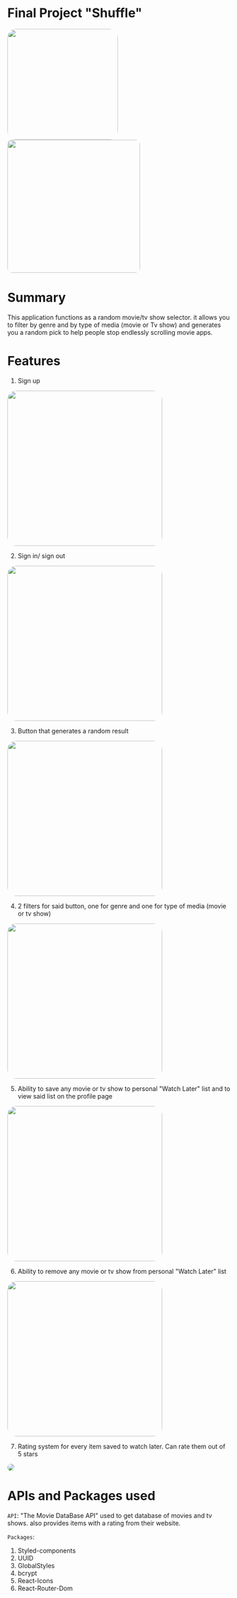 # Final Project "Shuffle"

<img src = "./Client/src/Assets/HomePage.png" width = "250" style="border-radius:20px;"> <img src = "./Client/src/Assets/Button+Result.png" width = "300" style="border-radius:10px;">


# Summary

This application functions as a random movie/tv show selector. it allows you to filter by genre and by type of media (movie or Tv show)
and generates you a random pick to help people stop endlessly scrolling movie apps. 

# Features

1. Sign up 

<img src = "./Client/src/Assets/SignUp.png" width = "350" style="border-radius:20px;">

2. Sign in/ sign out

<img src = "./Client/src/Assets/SignIn.png" width = "350" style="border-radius:20px;">

3. Button that generates a random result 

<img src = "./Client/src/Assets/Button+Result.png" width = "350" style="border-radius:20px;">

4. 2 filters for said button, one for genre and one for type of media (movie or tv show)

<img src = "./Client/src/Assets/Filters.png" width = "350" style="border-radius:20px;">

5. Ability to save any movie or tv show to personal "Watch Later" list and to view said list on the profile page

<img src = "./Client/src/Assets/AddToWatchLater.png" width = "350" style="border-radius:20px;">

6. Ability to remove any movie or tv show from personal "Watch Later" list

<img src = "./Client/src/Assets/Delete.png" width = "350" style="border-radius:20px;">

7. Rating system for every item saved to watch later. Can rate them out of 5 stars

<img src = "./Client/src/Assets/Profile+WatchLater.png" style="border-radius:10px;">

# APIs and Packages used

`API`: "The Movie DataBase API" used to get database of movies and tv shows. also provides items with a rating from their website.

`Packages`: 

1. Styled-components
2. UUID
3. GlobalStyles
4. bcrypt
5. React-Icons
6. React-Router-Dom
